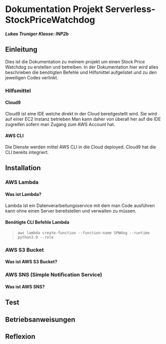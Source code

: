 
# Dokumentation Projekt Serverless-StockPriceWatchdog

 ***Lukas Truniger***
***Klasse: INP2b***
## Einleitung

Dies ist die Dokumentation zu meinem projekt um einen Stock Price Watchdog zu erstellen und betreiben. 
In der Dokumentation hier wird alles beschrieben die benötigten Befehle und Hilfsmittel aufgelistet
und zu den jeweiligen Codes verlinkt.

### Hilfsmittel
#### Cloud9
Cloud9 ist eine IDE welche direkt in der Cloud bereitgestellt wird. Sie wird auf einer EC2 Instanz betrieben
Man kann daher von überall her auf die IDE zugreifen sofern man Zugang zum AWS Account hat.

#### AWS CLI
Die Dienste werden mittel AWS CLI in die Cloud deployed. Cloud9 hat die CLI bereits integriert.


## Installation

### AWS Lambda

#### Was ist Lambda?

Lambda ist ein Datenverarbeitungsservice mit dem man Code ausführen kann ohne einen Server bereitstellen und verwalten zu müssen.

#### Benötigte CLI Befehle Lambda

>`aws lambda create-function --function-name SPWdog --runtime python3.9 --role`

### AWS S3 Bucket

#### Was ist AWS S3 Bucket?

### AWS SNS (Simple Notification Service)

#### Was ist AWS SNS?


## Test

## Betriebsanweisungen

## Reflexion



